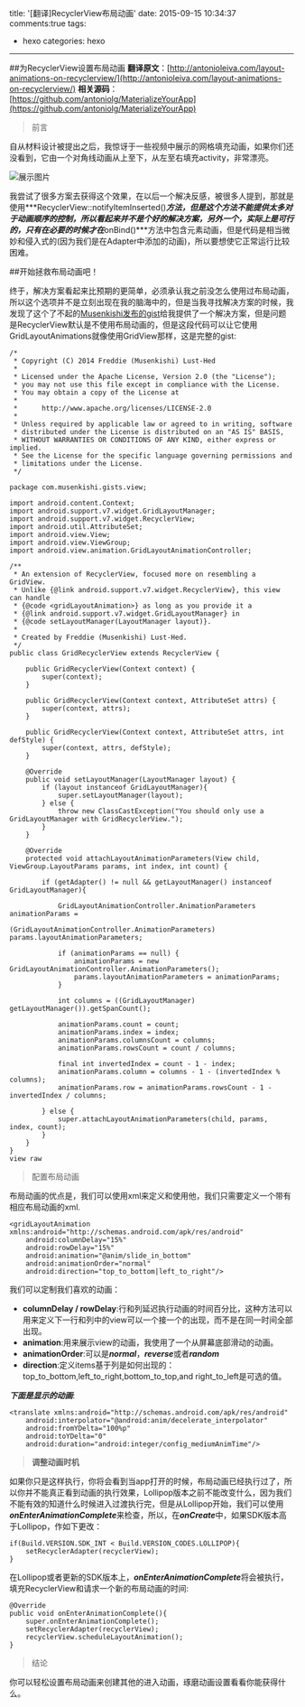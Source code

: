 title: '[翻译]RecyclerView布局动画'
date: 2015-09-15 10:34:37
comments:true
tags:
- hexo
categories: hexo
---
##为RecyclerView设置布局动画
**翻译原文**：[http://antonioleiva.com/layout-animations-on-recyclerview/](http://antonioleiva.com/layout-animations-on-recyclerview/)
**相关源码**：[https://github.com/antoniolg/MaterializeYourApp](https://github.com/antoniolg/MaterializeYourApp)
> 前言

自从材料设计被提出之后，我惊讶于一些视频中展示的网格填充动画，如果你们还没看到，它由一个对角线动画从上至下，从左至右填充activity，非常漂亮。

![展示图片](http://antonioleiva.com/wp-content/uploads/2015/09/layout_animation_recyclerview.gif)

我尝试了很多方案去获得这个效果，在以后一个解决反感，被很多人提到，那就是使用***RecyclerView::notifyItemInserted()***方法，但是这个方法不能提供太多对于动画顺序的控制，所以看起来并不是个好的解决方案，另外一个，实际上是可行的，只有在必要的时候才在***onBind()***方法中包含元素动画，但是代码是相当微妙和侵入式的(因为我们是在Adapter中添加的动画)，所以要想使它正常运行比较困难。

##开始拯救布局动画吧！

终于，解决方案看起来比预期的更简单，必须承认我之前没怎么使用过布局动画，所以这个选项并不是立刻出现在我的脑海中的，但是当我寻找解决方案的时候，我发现了这个了不起的[Musenkishi发布的gist](https://gist.github.com/Musenkishi/8df1ab549857756098ba)给我提供了一个解决方案，但是问题是RecyclerView默认是不使用布局动画的，但是这段代码可以让它使用GridLayoutAnimations就像使用GridView那样，这是完整的gist:

```
/*
 * Copyright (C) 2014 Freddie (Musenkishi) Lust-Hed
 *
 * Licensed under the Apache License, Version 2.0 (the "License");
 * you may not use this file except in compliance with the License.
 * You may obtain a copy of the License at
 *
 *      http://www.apache.org/licenses/LICENSE-2.0
 *
 * Unless required by applicable law or agreed to in writing, software
 * distributed under the License is distributed on an "AS IS" BASIS,
 * WITHOUT WARRANTIES OR CONDITIONS OF ANY KIND, either express or implied.
 * See the License for the specific language governing permissions and
 * limitations under the License.
 */
 
package com.musenkishi.gists.view;

import android.content.Context;
import android.support.v7.widget.GridLayoutManager;
import android.support.v7.widget.RecyclerView;
import android.util.AttributeSet;
import android.view.View;
import android.view.ViewGroup;
import android.view.animation.GridLayoutAnimationController;

/**
 * An extension of RecyclerView, focused more on resembling a GridView.
 * Unlike {@link android.support.v7.widget.RecyclerView}, this view can handle
 * {@code <gridLayoutAnimation>} as long as you provide it a
 * {@link android.support.v7.widget.GridLayoutManager} in
 * {@code setLayoutManager(LayoutManager layout)}.
 *
 * Created by Freddie (Musenkishi) Lust-Hed.
 */
public class GridRecyclerView extends RecyclerView {

    public GridRecyclerView(Context context) {
        super(context);
    }

    public GridRecyclerView(Context context, AttributeSet attrs) {
        super(context, attrs);
    }

    public GridRecyclerView(Context context, AttributeSet attrs, int defStyle) {
        super(context, attrs, defStyle);
    }

    @Override
    public void setLayoutManager(LayoutManager layout) {
        if (layout instanceof GridLayoutManager){
            super.setLayoutManager(layout);
        } else {
            throw new ClassCastException("You should only use a GridLayoutManager with GridRecyclerView.");
        }
    }

    @Override
    protected void attachLayoutAnimationParameters(View child, ViewGroup.LayoutParams params, int index, int count) {

        if (getAdapter() != null && getLayoutManager() instanceof GridLayoutManager){

            GridLayoutAnimationController.AnimationParameters animationParams =
                    (GridLayoutAnimationController.AnimationParameters) params.layoutAnimationParameters;

            if (animationParams == null) {
                animationParams = new GridLayoutAnimationController.AnimationParameters();
                params.layoutAnimationParameters = animationParams;
            }

            int columns = ((GridLayoutManager) getLayoutManager()).getSpanCount();

            animationParams.count = count;
            animationParams.index = index;
            animationParams.columnsCount = columns;
            animationParams.rowsCount = count / columns;

            final int invertedIndex = count - 1 - index;
            animationParams.column = columns - 1 - (invertedIndex % columns);
            animationParams.row = animationParams.rowsCount - 1 - invertedIndex / columns;

        } else {
            super.attachLayoutAnimationParameters(child, params, index, count);
        }
    }
}
view raw
```

> 配置布局动画

布局动画的优点是，我们可以使用xml来定义和使用他，我们只需要定义一个带有相应布局动画的xml.

```
<gridLayoutAnimation xmlns:android="http://schemas.android.com/apk/res/android"
	android:columnDelay="15%"
	android:rowDelay="15%"
	android:animation="@anim/slide_in_bottom"
	android:animationOrder="normal"
	android:direction="top_to_bottom|left_to_right"/>
```
我们可以定制我们喜欢的动画：

- **columnDelay / rowDelay**:行和列延迟执行动画的时间百分比，这种方法可以用来定义下一行和列中的view可以一个接一个的出现，而不是在同一时间全部出现。
- **animation**:用来展示view的动画，我使用了一个从屏幕底部滑动的动画。
- **animationOrder**:可以是***normal***，***reverse***或者***random***
- **direction**:定义items基于列是如何出现的：top_to_bottom,left_to_right,bottom_to_top,and right_to_left是可选的值。

***下面是显示的动画***:

```
<translate xmlns:android="http://schemas.android.com/apk/res/android"
	android:interpolator="@android:anim/decelerate_interpolator"
	android:fromYDelta="100%p"
	android:toYDelta="0"
	android:duration="android:integer/config_mediumAnimTime"/>
```
> **调整动画时机**

如果你只是这样执行，你将会看到当app打开的时候，布局动画已经执行过了，所以你并不能真正看到动画的执行效果，Lollipop版本之前不能改变什么，因为我们不能有效的知道什么时候进入过渡执行完，但是从Lollipop开始，我们可以使用***onEnterAnimationComplete***来检查，所以，在***onCreate***中，如果SDK版本高于Lollipop，作如下更改：

```
if(Build.VERSION.SDK_INT < Build.VERSION_CODES.LOLLIPOP){
	setRecyclerAdapter(recyclerView);
}
```
在Lollipop或者更新的SDK版本上，***onEnterAnimationComplete***将会被执行，填充RecyclerView和请求一个新的布局动画的时间:

```
@Override
public void onEnterAnimationComplete(){
	super.onEnterAnimationComplete();
	setRecyclerAdapter(recyclerView);
	recyclerView.scheduleLayoutAnimation();
}
```
> 结论

你可以轻松设置布局动画来创建其他的进入动画，琢磨动画设置看看你能获得什么。
